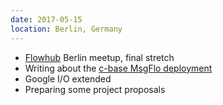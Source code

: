 ```yaml
---
date: 2017-05-15
location: Berlin, Germany
---
```

* [Flowhub](https://flowhub.io) Berlin meetup, final stretch
* Writing about the [c-base MsgFlo deployment](https://github.com/c-base/c-flo)
* Google I/O extended
* Preparing some project proposals
